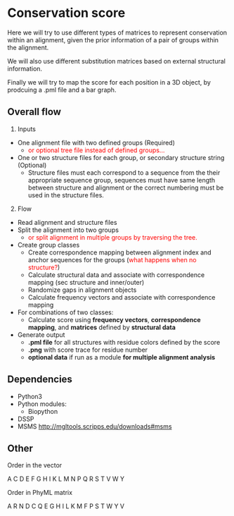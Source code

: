 # Conservation score

Here we will try to use different types of matrices to represent conservation within an alignment, given the prior information of a pair of groups within the alignment.

We will also use different substitution matrices based on external structural information.

Finally we will try to map the score for each position in a 3D object, by prodcuing a .pml file and a bar graph.

## Overall flow

1. Inputs
- One alignment file with two defined groups (Required)
	- <span style="color:red">or optional tree file instead of defined groups...</span>
- One or two structure files for each group, or secondary structure string (Optional)
	- Structure files must each correspond to a sequence from the their appropriate sequence group, sequences must have same length between structure and alignment or the correct numbering must be used in the structure files.

2. Flow
- Read alignment and structure files
- Split the alignment into two groups 
	- <span style="color:red">or split alignment in multiple groups by traversing the tree.</span>
- Create group classes
	- Create correspondence mapping between alignment index and anchor sequences for the groups (<span style="color:red">what happens when no structure?</span>)
	- Calculate structural data and associate with correspondence mapping (sec structure and inner/outer)
	- Randomize gaps in alignment objects
	- Calculate frequency vectors and associate with correspondence mapping 
- For combinations of two classes:
	- Calculate score using **frequency vectors**, **correspondence mapping**, and **matrices** defined by **structural data**
- Generate output
	- **.pml file** for all structures with residue colors defined by the score
	- **.png** with score trace for residue number
	- **optional data** if run as a module **for multiple alignment analysis**

## Dependencies

- Python3
- Python modules:
	- Biopython
- DSSP 
- MSMS http://mgltools.scripps.edu/downloads#msms

## Other

Order in the vector

A	C	D	E	F	G	H	I	K	L	M	N	P	Q	R	S	T	V	W	Y

Order in PhyML matrix

A	R	N	D	C	Q	E	G	H	I	L	K	M	F	P	S	T	W	Y	V
